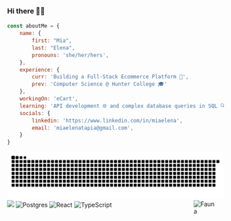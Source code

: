 ### Hi there 👋🏻
```javascript
const aboutMe = {
    name: {
        first: "Mia",
        last: "Elena",
        pronouns: 'she/her/hers',
    },
    experience: {
        curr: 'Building a Full-Stack Ecommerce Platform 🛒',
        prev: 'Computer Science @ Hunter College 🎓'
    },
    workingOn: 'eCart',
    learning: 'API development 🌐 and complex database queries in SQL 🔍',
    socials: {
        linkedin: 'https://www.linkedin.com/in/miaelena',
        email: 'miaelenatapia@gmail.com',
    }
}

```
![GitHub Contribution Grid Snake](https://raw.githubusercontent.com/miaskyelena/contribution_snk/output/github-contribution-grid-snake.svg)
![](https://visitcount.itsvg.in/api?id=miasdk&icon=3&color=1) 
![Postgres](https://img.shields.io/badge/postgres-%23316192.svg?style=for-the-badge&logo=postgresql&logoColor=white)
![React](https://img.shields.io/badge/react-%2320232a.svg?style=for-the-badge&logo=react&logoColor=%2361DAFB)
![TypeScript](https://img.shields.io/badge/typescript-%23007ACC.svg?style=for-the-badge&logo=typescript&logoColor=white)
&nbsp;
<a href="[your_special_location]">
  <img src="https://github.com/user-attachments/assets/d84268c5-6e03-45b4-a6d6-ba2b38b8c99c" alt="Fauna" height="50px" width="50px" style="float: right; margin-right: 20px;">
</a>

